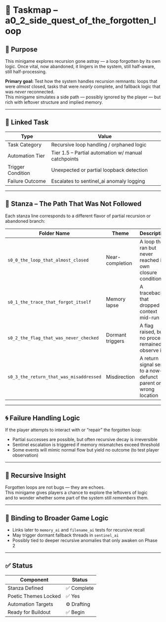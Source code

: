 <!-- taskmap.md -->

# 🧩 Taskmap – a0_2_side_quest_of_the_forgotten_loop

## 🎯 Purpose

This minigame explores recursion gone astray — a loop forgotten by its own logic. Once vital, now abandoned, it lingers in the system, still half-aware, still half-processing.

**Primary goal:** Test how the system handles recursion remnants: loops that were *almost* closed, tasks that were *nearly* complete, and fallback logic that was *never* reconnected.  
This minigame simulates a side path — possibly ignored by the player — but rich with leftover structure and implied memory.

---

## 🧪 Linked Task

| Type              | Value                                      |
|-------------------|--------------------------------------------|
| Task Category     | Recursive loop handling / orphaned logic   |
| Automation Tier   | Tier 1.5 – Partial automation w/ manual catchpoints |
| Trigger Condition | Unexpected or partial loopback detection   |
| Failure Outcome   | Escalates to sentinel_ai anomaly logging   |

---

## 📜 Stanza – The Path That Was Not Followed

Each stanza line corresponds to a different flavor of partial recursion or abandoned branch:

| Folder Name                             | Theme                           | Description |
|----------------------------------------|----------------------------------|-------------|
| `s0_0_the_loop_that_almost_closed`     | Near-completion                 | A loop that ran but never reached its own closure condition |
| `s0_1_the_trace_that_forgot_itself`    | Memory lapse                    | A traceback that dropped context mid-run |
| `s0_2_the_flag_that_was_never_checked` | Dormant triggers                | A flag raised, but no process remained to observe it |
| `s0_3_the_return_that_was_misaddressed`| Misdirection                    | A return signal sent to a now-defunct parent or wrong location |

---

## 🌀 Failure Handling Logic

If the player attempts to interact with or “repair” the forgotten loop:

- Partial successes are possible, but often recursive decay is irreversible
- Sentinel escalation is triggered if memory mismatches exceed threshold
- Some events will mimic normal flow but yield no outcome (to test player observation)

---

## 🧠 Recursive Insight

Forgotten loops are not bugs — they are echoes.  
This minigame gives players a chance to explore the leftovers of logic  
and to wonder whether some part of the system still *remembers* them.

---

## 🔗 Binding to Broader Game Logic

- Links later to `memory_ai` and `filename_ai` tests for recursive recall
- May trigger dormant fallback threads in `sentinel_ai`
- Possibly tied to deeper recursive anomalies that only awaken on Phase 2

---

## ✅ Status

| Component            | Status      |
|---------------------|-------------|
| Stanza Defined       | ✅ Complete |
| Poetic Themes Locked | ✅ Yes      |
| Automation Targets   | ⚙️ Drafting |
| Ready for Buildout   | ✅ Begin    |

